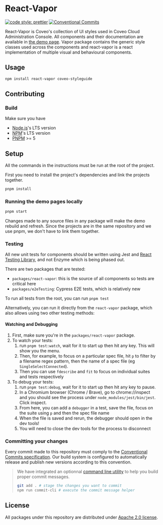 # React-Vapor

[![code style: prettier](https://img.shields.io/badge/code_style-prettier-ff69b4.svg?style=flat-square)](https://github.com/prettier/prettier)
[![Conventional Commits](https://img.shields.io/badge/Conventional%20Commits-1.0.0-yellow.svg?style=flat-square&logo=appveyor)](https://conventionalcommits.org)

React-Vapor is Coveo's collection of UI styles used in Coveo Cloud Administration Console. All components and their documentation are available in [the demo page](https://vapor.cloud.coveo.com/). Vapor package contains the generic style classes used across the components and react-vapor is a react implementation of multiple visual and behavioural components.

## Usage

```bash
npm install react-vapor coveo-styleguide
```

## Contributing

### Build

Make sure you have

-   [Node.js](https://nodejs.org/)'s LTS version
-   [NPM](https://www.npmjs.com/package/npm)'s LTS version
-   [PNPM](https://pnpm.io/installation) >= 5

## Setup

All the commands in the instructions must be run at the root of the project.

First you need to install the project's dependencies and link the projects together.

```bash
pnpm install
```

### Running the demo pages locally

```bash
pnpm start
```

Changes made to any source files in any package will make the demo rebuild and refresh. Since the projects are in the same repository and we use pnpm, we don't have to link them together.

### Testing

All new unit tests for components should be written using Jest and [React Testing Library](https://testing-library.com/), and not Enzyme which is being phased out.

There are two packages that are tested:

- `packages/react-vapor`: this is the source of all components so tests are critical here
- `packages/e2eTesting`: Cypress E2E tests, which is relatively new

To run all tests from the root, you can run `pnpm test`

Alternatively, you can run it directly from the `react-vapor` package, which also allows using two other testing methods:

#### Watching and Debugging

1. First, make sure you're in the `packages/react-vapor` package.
2. To watch your tests:
   1. run `pnpm test:watch`, wait for it to start up then hit any key. This will show you the menu. 
   2. Then, for example, to focus on a particular spec file, hit `p` to filter by a filename regex pattern, then the name of a spec file (eg `SingleSelectConnected`). 
   3. Then you can use `fdescribe` and `fit` to focus on individual suites and tests respectively
3. To debug your tests:
   1. run `pnpm test:debug`, wait for it to start up then hit any key to pause. 
   2. In a Chromium browser (Chrome / Brave), go to chrome://inspect and you should see the process under `node_modules/jest/bin/jest`. Click inspect.
   3. From here, you can add a `debugger` in a test, save the file, focus on the suite using `p` and then the spec file name
   4. When the file is saved and rerun, the debugger should open in the dev tools!
   5. You will need to close the dev tools for the process to disconnect


### Committing your changes

Every commit made to this repository must comply to the [Conventional Commits specification](https://www.conventionalcommits.org/). Our build system is configured to automatically release and publish new versions according to this convention.

> We have integrated an optionnal [command line utility](https://github.com/commitizen/cz-cli) to help you build proper commit messages.
>
> ```bash
> git add . # stage the changes you want to commit
> npm run commit-cli # execute the commit message helper
> ```

## License

All packages under this repository are distributed under [Apache 2.0 license](LICENSE).
